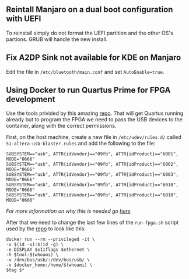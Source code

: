 ## Reintall Manjaro on a dual boot configuration with UEFI

To reinstall simply do not format the UEFI partition and the other OS's partions. GRUB will handle the new install.

## Fix A2DP Sink not available for KDE on Manjaro

Edit the file in `/etc/bluetooth/main.conf` and set `AutoEnable=true`.

## Using Docker to run Quartus Prime for FPGA development

Use the tools privided by this amazing [repo][1]. That will get Quartus running already but to program the FPGA we need to pass the USB devices to the container, along with the correct permissions.

First, on the host machine, create a new file in `/etc/udev/rules.d/` called `51-altera-usb-blaster.rules` and add the following to the file:
```
SUBSYSTEM=="usb", ATTR{idVendor}=="09fb", ATTR{idProduct}=="6001", MODE="0666"
SUBSYSTEM=="usb", ATTR{idVendor}=="09fb", ATTR{idProduct}=="6002", MODE="0666"
SUBSYSTEM=="usb", ATTR{idVendor}=="09fb", ATTR{idProduct}=="6003", MODE="0666"
SUBSYSTEM=="usb", ATTR{idVendor}=="09fb", ATTR{idProduct}=="6010", MODE="0666"
SUBSYSTEM=="usb", ATTR{idVendor}=="09fb", ATTR{idProduct}=="6810", MODE="0666"
```
_For more information on why this is needed go [here][2]_

After that we need to change the last few lines of the `run-fpga.sh` script used by the [repo][1] to look like this:
```
docker run --rm --privileged -it \
-u $(id -u):$(id -g) \
-e DISPLAY $x11flags $ethernet \
-h $tool-$(whoami) \
-v /dev/bus/usb/:/dev/bus/usb/ \
-v $docker_home:/home/$(whoami) \
$tag $*
```

[1]: https://github.com/halfmanhalftaco/fpga-docker "FPGA-Docker"
[2]: https://wiki.archlinux.org/index.php/Altera_Design_Software#USB-Blaster_Download_Cable_Driver "Arch Wiki: USB-Blaster_Download_Cable_Driver"
